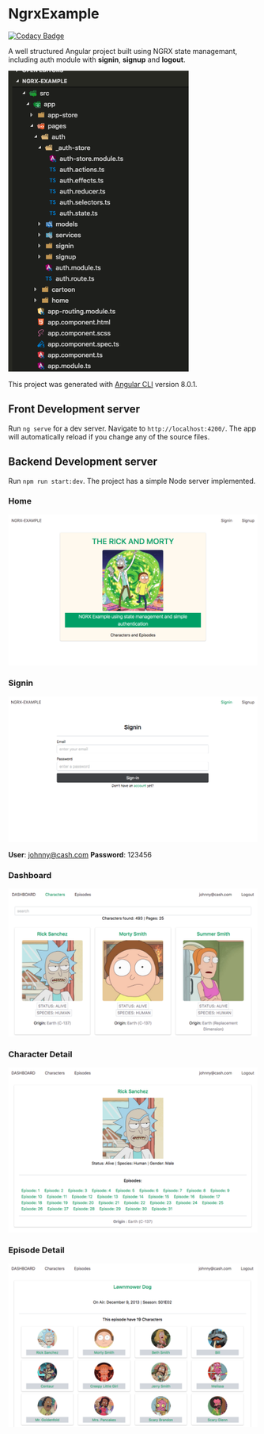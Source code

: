 # NgrxExample

[![Codacy Badge](https://api.codacy.com/project/badge/Grade/f5864f358f5b49e58f7de12bab20549d)](https://app.codacy.com/app/newaeonweb/ngrx-example?utm_source=github.com&utm_medium=referral&utm_content=newaeonweb/ngrx-example&utm_campaign=Badge_Grade_Dashboard)

A well structured Angular project built using NGRX state managemant, including auth module with **signin**, **signup** and **logout**.

![ngrx-example](/example-images/ngrx-structure.png)

This project was generated with [Angular CLI](https://github.com/angular/angular-cli) version 8.0.1.

## Front Development server

Run `ng serve` for a dev server. Navigate to `http://localhost:4200/`. The app will automatically reload if you change any of the source files.

## Backend Development server

Run `npm run start:dev`. The project has a simple Node server implemented.

### Home
![ngrx-example](/example-images/ngrx-1.png)

### Signin
![ngrx-example](/example-images/ngrx-2.png)

**User**: johnny@cash.com
**Password**: 123456

### Dashboard
![ngrx-example](/example-images/ngrx-3.png)

### Character Detail
![ngrx-example](/example-images/ngrx-4.png)

### Episode Detail
![ngrx-example](/example-images/ngrx-5.png)